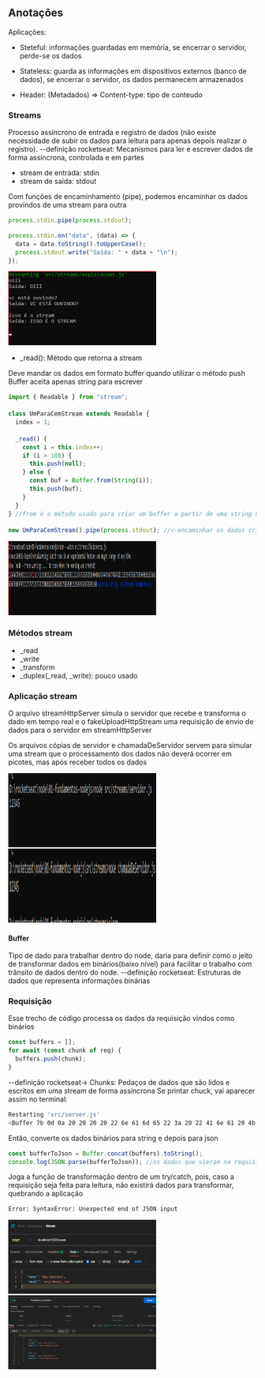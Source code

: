 ## Anotações

Aplicações:

- Steteful: informações guardadas em memória, se encerrar o servidor, perde-se os dados
- Stateless: guarda as informações em dispositivos externos (banco de dados), se encerrar o servidor, os dados permanecem armazenados

- Header: (Metadados) => Content-type: tipo de conteudo

### Streams

Processo assíncrono de entrada e registro de dados (não existe necessidade de subir os dados para leitura para apenas depois realizar o registro).
--definição rocketseat: Mecanismos para ler e escrever dados de forma assíncrona, controlada e em partes

- stream de entrada: stdin
- stream de saída: stdout

Com funções de encaminhamento (pipe), podemos encaminhar os dados provindos de uma stream para outra

```js
process.stdin.pipe(process.stdout);
```

```js
process.stdin.on("data", (data) => {
  data = data.toString().toUpperCase();
  process.stdout.write("Saída: " + data + "\n");
});
```

<img src="../img/fundamentos/stream.png" width="300px" height="150px"/>

- \_read(): Método que retorna a stream

Deve mandar os dados em formato buffer quando utilizar o método push
Buffer aceita apenas string para escrever

```js
import { Readable } from "stream";

class UmParaCemStream extends Readable {
  index = 1;

  _read() {
    const i = this.index++;
    if (i > 100) {
      this.push(null);
    } else {
      const buf = Buffer.from(String(i));
      this.push(buf);
    }
  }
} //from é o método usado para criar um buffer a partir de uma string no node

new UmParaCemStream().pipe(process.stdout); //<-encaminhar os dados criados na classe para a saída
```

<img src="../img/fundamentos/stream2.png" width="300px" height="150px"/>

### Métodos stream

- \_read
- \_write
- \_transform
- \_duplex(\_read, \_write): pouco usado

### Aplicação stream

O arquivo streamHttpServer simula o servidor que recebe e transforma o dado em tempo real e o fakeUploadHttpStream uma requisição de envio de dados para o servidor em streamHttpServer

Os arquivos cópias de servidor e chamadaDeServidor servem para simular uma stream que o processamento dos dados não deverá ocorrer em picotes, mas após receber todos os dados

<img src="../img/fundamentos/requisicaoStream.png" width="300px" height="150px"/>

<img src="../img/fundamentos/respostaStream.png" width="300px" height="150px"/>

#### Buffer

Tipo de dado para trabalhar dentro do node, daria para definir como o jeito de transformar dados em binários(baixo nível) para facilitar o trabalho com trânsito de dados dentro do node.
--definição rocketseat: Estruturas de dados que representa informações binárias

### Requisição

Esse trecho de código processa os dados da requisição vindos como binários

```js
const buffers = [];
for await (const chunk of req) {
  buffers.push(chunk);
}
```

--definição rocketseat-> Chunks: Pedaços de dados que são lidos e escritos em uma stream de forma assíncrona
Se printar chuck, vai aparecer assim no terminal:

```bash
Restarting 'src/server.js'
<Buffer 7b 0d 0a 20 20 20 20 22 6e 61 6d 65 22 3a 20 22 41 6e 61 20 4b 61 72 6f 6c 69 6e 61 22 2c 0d 0a 20 20 20 20 22 65 6d 61 69 6c 22 3a 20 22 65 6d 61 69 ... 15 more bytes>
```

Então, converte os dados binários para string e depois para json

```js
const bufferToJson = Buffer.concat(buffers).toString();
console.log(JSON.parse(bufferToJson)); //os dados que vieram na requisição
```

Joga a função de transformação dentro de um try/catch, pois, caso a requisição seja feita para leitura, não existirá dados para transformar, quebrando a aplicação

```bash
Error: SyntaxError: Unexpected end of JSON input
```

<img src="../img/fundamentos/reqBuffer.png" width="300px" height="150px"/>

<img src="../img/fundamentos/resBuffer.png" width="300px" height="150px"/>
